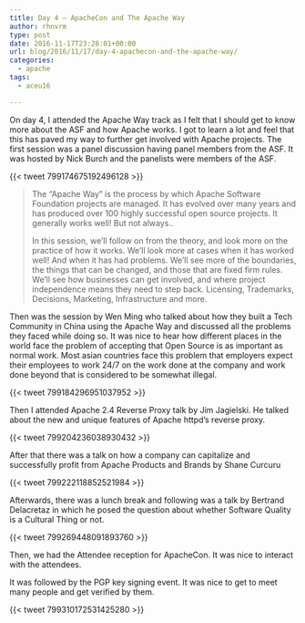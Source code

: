 ```yaml
---
title: Day 4 – ApacheCon and The Apache Way
author: rhnvrm
type: post
date: 2016-11-17T23:28:01+00:00
url: blog/2016/11/17/day-4-apachecon-and-the-apache-way/
categories:
  - apache
tags:
  - aceu16

---
```

On day 4, I attended the Apache Way track as I felt that I should get to know more about the ASF and how Apache works. I got to learn a lot and feel that this has paved my way to further get involved with Apache projects. The first session was a panel discussion having panel members from the ASF. It was hosted by Nick Burch and the panelists were members of the ASF.

{{< tweet 799174675192496128 >}}

> The &#8220;Apache Way&#8221; is the process by which Apache Software Foundation projects are managed. It has evolved over many years and has produced over 100 highly successful open source projects. It generally works well! But not always..
> 
> In this session, we&#8217;ll follow on from the theory, and look more on the practice of how it works. We&#8217;ll look more at cases when it has worked well! And when it has had problems. We&#8217;ll see more of the boundaries, the things that can be changed, and those that are fixed firm rules. We&#8217;ll see how businesses can get involved, and where project independence means they need to step back. Licensing, Trademarks, Decisions, Marketing, Infrastructure and more.

Then was the session by Wen Ming who talked about how they built a Tech Community in China using the Apache Way and discussed all the problems they faced while doing so. It was nice to hear how different places in the world face the problem of accepting that Open Source is as important as normal work. Most asian countries face this problem that employers expect their employees to work 24/7 on the work done at the company and work done beyond that is considered to be somewhat illegal.

{{< tweet 799184296951037952 >}}

Then I attended Apache 2.4 Reverse Proxy talk by Jim Jagielski. He talked about the new and unique features of Apache httpd&#8217;s reverse proxy.

{{< tweet 799204236038930432 >}}

After that there was a talk on how a company can capitalize and successfully profit from Apache Products and Brands by Shane Curcuru

{{< tweet 799222118852521984 >}}

Afterwards, there was a lunch break and following was a talk by Bertrand Delacretaz in which he posed the question about whether Software Quality is a Cultural Thing or not.

{{< tweet 799269448091893760 >}}

Then, we had the Attendee reception for ApacheCon. It was nice to interact with the attendees.

It was followed by the PGP key signing event. It was nice to get to meet many people and get verified by them.

{{< tweet 799310172531425280 >}}